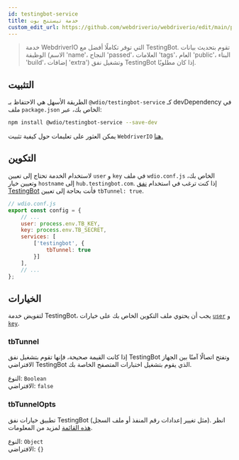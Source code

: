 ```yaml
---
id: testingbot-service
title: خدمة تيستنج بوت
custom_edit_url: https://github.com/webdriverio/webdriverio/edit/main/packages/wdio-testingbot-service/README.md
---
```



> خدمة WebdriverIO التي توفر تكاملًا أفضل مع TestingBot. تقوم بتحديث بيانات الوظيفة (الاسم 'name'، النجاح 'passed'، العلامات 'tags'، العام 'public'، البناء 'build'، إضافات 'extra') وتشغيل نفق TestingBot إذا كان مطلوبًا.

## التثبيت

الطريقة الأسهل هي الاحتفاظ بـ `@wdio/testingbot-service` كـ devDependency في ملف `package.json` الخاص بك، عبر:

```sh
npm install @wdio/testingbot-service --save-dev
```

يمكن العثور على تعليمات حول كيفية تثبيت `WebdriverIO` [هنا.](https://webdriver.io/docs/gettingstarted)

## التكوين

لاستخدام الخدمة تحتاج إلى تعيين `user` و `key` في ملف `wdio.conf.js` الخاص بك، وتعيين خيار `hostname` إلى `hub.testingbot.com`. إذا كنت ترغب في استخدام [نفق TestingBot](https://testingbot.com/support/other/tunnel) فأنت بحاجة إلى تعيين `tbTunnel: true`.

```js
// wdio.conf.js
export const config = {
    // ...
    user: process.env.TB_KEY,
    key: process.env.TB_SECRET,
    services: [
        ['testingbot', {
            tbTunnel: true
        }]
    ],
    // ...
};
```

## الخيارات

لتفويض خدمة TestingBot، يجب أن يحتوي ملف التكوين الخاص بك على خيارات [`user`](https://webdriver.io/docs/options#user) و [`key`](https://webdriver.io/docs/options#key).

### tbTunnel
إذا كانت القيمة صحيحة، فإنها تقوم بتشغيل نفق TestingBot وتفتح اتصالًا آمنًا بين الجهاز الافتراضي TestingBot الذي يقوم بتشغيل اختبارات المتصفح الخاصة بك.

النوع: `Boolean`<br />
الافتراضي: `false`

### tbTunnelOpts
تطبيق خيارات نفق TestingBot (مثل تغيير إعدادات رقم المنفذ أو ملف السجل). انظر [هذه القائمة](https://github.com/testingbot/testingbot-tunnel-launcher) لمزيد من المعلومات.

النوع: `Object`<br />
الافتراضي: `{}`
